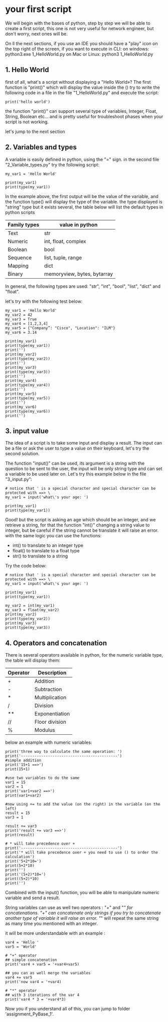 # your first script

We will begin with the bases of python, step by step we will be able to create a first script, this one is not very useful for network engineer, but don't worry, next ones will be.

On ll the next sections, if you use an IDE you should have a "play" icon on the top right of the screen, if you want to execute in CLI:
on windows:
python3.exe 1_HelloWorld.py
on Mac or Linux:
python3 1_HelloWorld.py

## 1. Hello World

first of all, what's a script without displaying a "Hello World»? The first function is "print()" which will display the value inside the () try to write the following code in a file in the file "1_HelloWorld.py" and execute the script:

```python3
print('hello world')
```

the function "print()" can support several type of variables, Integer, Float, String, Boolean etc... and is pretty useful for troubleshoot phases when your script is not working.

let's jump to the next section

## 2. Variables and types

A variable is easily defined in python, using the "=" sign. in the second file "2_Variable_types.py" try the following script:

```python3
my_var1 = 'Hello World'

print(my_var1)
print(type(my_var1))

```

In the example above, the first output will be the value of the variable, and the function type() will display the type of the variable. the type displayed is "string" type but it exists several, the table below will list the default types in python scripts

Family types | value in python
---------|----------
 Text | str
 Numeric | int, float, complex
 Boolean | bool
 Sequence | list, tuple, range
 Mapping | dict
 Binary | memoryview, bytes, bytarray

In general, the following types are used: "str", "int", "bool", "list", "dict" and "float".

let's try with the following test below:

```python3
my_var1 = 'Hello World'
my_var2 = 42
my_var3 = True
my_var4 = [1,2,3,4]
my_var5 = {"Company”: "Cisco", "Location": "ILM"}
my_var6 = 3.14

print(my_var1)
print(type(my_var1))
print('')
print(my_var2)
print(type(my_var2))
print('')
print(my_var3)
print(type(my_var3))
print('')
print(my_var4)
print(type(my_var4))
print('')
print(my_var5)
print(type(my_var5))
print('')
print(my_var6)
print(type(my_var6))
print('')
```

## 3. input value

The idea of a script is to take some input and display a result.
The input can be a file or ask the user to type a value on their keyboard, let's try the second solution.

The function "input()" can be used, its argument is a string with the question to be sent to the user, the input will be only string type and can set a variable to be used later on. Let's try this example below in the file "3_input.py”:

```python3
# notice that ' is a special character and special character can be protected with ==> \
my_var1 = input('what\'s your age: ')

print(my_var1)
print(type(my_var1))
```

Good! but the script is asking an age which should be an integer, and we retrieve a string, for that the function "int()" changing a string value to integer, but be careful if the string cannot be translate it will raise an error. with the same logic you can use the functions:

* int() to translate to an integer type
* float() to translate to a float type
* str() to translate to a string

Try the code below:

```python3
# notice that ' is a special character and special character can be protected with ==> \
my_var1 = input('what\'s your age: ')

print(my_var1)
print(type(my_var1))

my_var2 = int(my_var1)
my_var3 = float(my_var2)
print(my_var2)
print(type(my_var2))
print(my_var3)
print(type(my_var3))
```

## 4. Operators and concatenation

There is several operators available in python, for the numeric variable type, the table will display them:

Operator | Description
---------|----------
 \+ | Addition
 \- | Subtraction
 \* | Multiplication
 / | Division
 \*\* | Exponentiation
 // | Floor division
 % | Modulus

below an example with numeric variables:

```python3
print('three way to calculate the same operation: ')
print('-------------------------------------------')
#simple addition
print('15+1 ==>')
print(15+1)

#use two variables to do the same
var1 = 15
var2 = 1
print('var1+var2 ==>')
print(var1+var2)

#now using += to add the value (on the right) in the variable (on the left)
result = 15 
var3 = 1

result += var3 
print('result += var3 ==>')
print(result)

# * will take precedence over + 
print('-------------------------------------------')
print('* will take precedence over + you need to use () to order the calculation')
print('5+2*10=')
print(5+2*10)
print('')
print('(5+2)*10=')
print((5+2)*10)
print('')
```

Combined with the input() function, you will be able to manipulate numeric variable and send a result.

String variables can use as well two operators : "+" and "*" for concatenations.
"+" can concatenate only strings if you try to concatenate another type of variable it will raise an error.
"*" will repeat the same string as many time you mentioned with an integer.

it will be more understandable with an example :

```python3
var4 = 'Hello '
var5 = 'World'

# "+" operator
## simple concatenation
print('var4 + var5 = '+var4+var5)

## you can as well merge the variables
var4 += var5
print('now var4 = '+var4)

# "*" operator
## with 3 iterations of the var 4
print('var4 * 3 = '+var4*3)

```

Now you if you understand all of this, you can jump to folder 'assignment_PyBase_1'.
